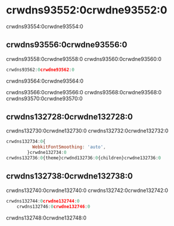 # crwdns93552:0crwdne93552:0

<p class="description">crwdns93554:0crwdne93554:0</p>

## crwdns93556:0crwdne93556:0

crwdns93558:0crwdne93558:0 crwdns93560:0crwdne93560:0

```js
crwdns93562:0crwdne93562:0
```

crwdns93564:0crwdne93564:0

crwdns93566:0crwdne93566:0 crwdns93568:0crwdne93568:0 crwdns93570:0crwdne93570:0

## crwdns132728:0crwdne132728:0

crwdns132730:0crwdne132730:0 crwdns132732:0crwdne132732:0

```jsx
crwdns132734:0{
          WebkitFontSmoothing: 'auto',
        }crwdne132734:0
crwdns132736:0{theme}crwdnd132736:0{children}crwdne132736:0
```

## crwdns132738:0crwdne132738:0

crwdns132740:0crwdne132740:0 crwdns132742:0crwdne132742:0

```js
crwdns132744:0crwdne132744:0
    crwdns132746:0crwdne132746:0
```

crwdns132748:0crwdne132748:0